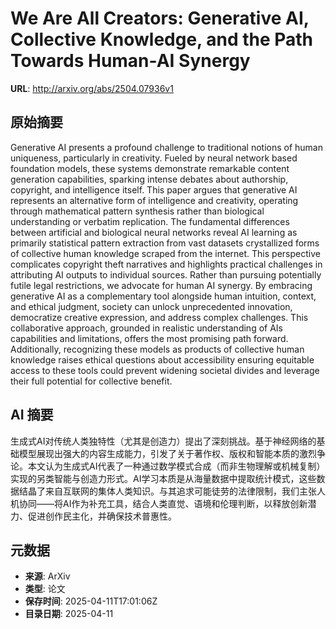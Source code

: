 # We Are All Creators: Generative AI, Collective Knowledge, and the Path Towards Human-AI Synergy

**URL**: http://arxiv.org/abs/2504.07936v1

## 原始摘要

Generative AI presents a profound challenge to traditional notions of human
uniqueness, particularly in creativity. Fueled by neural network based
foundation models, these systems demonstrate remarkable content generation
capabilities, sparking intense debates about authorship, copyright, and
intelligence itself. This paper argues that generative AI represents an
alternative form of intelligence and creativity, operating through mathematical
pattern synthesis rather than biological understanding or verbatim replication.
The fundamental differences between artificial and biological neural networks
reveal AI learning as primarily statistical pattern extraction from vast
datasets crystallized forms of collective human knowledge scraped from the
internet. This perspective complicates copyright theft narratives and
highlights practical challenges in attributing AI outputs to individual
sources. Rather than pursuing potentially futile legal restrictions, we
advocate for human AI synergy. By embracing generative AI as a complementary
tool alongside human intuition, context, and ethical judgment, society can
unlock unprecedented innovation, democratize creative expression, and address
complex challenges. This collaborative approach, grounded in realistic
understanding of AIs capabilities and limitations, offers the most promising
path forward. Additionally, recognizing these models as products of collective
human knowledge raises ethical questions about accessibility ensuring equitable
access to these tools could prevent widening societal divides and leverage
their full potential for collective benefit.


## AI 摘要

生成式AI对传统人类独特性（尤其是创造力）提出了深刻挑战。基于神经网络的基础模型展现出强大的内容生成能力，引发了关于著作权、版权和智能本质的激烈争论。本文认为生成式AI代表了一种通过数学模式合成（而非生物理解或机械复制）实现的另类智能与创造力形式。AI学习本质是从海量数据中提取统计模式，这些数据结晶了来自互联网的集体人类知识。与其追求可能徒劳的法律限制，我们主张人机协同——将AI作为补充工具，结合人类直觉、语境和伦理判断，以释放创新潜力、促进创作民主化，并确保技术普惠性。

## 元数据

- **来源**: ArXiv
- **类型**: 论文
- **保存时间**: 2025-04-11T17:01:06Z
- **目录日期**: 2025-04-11
